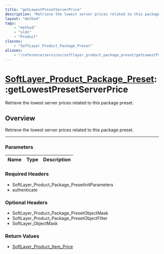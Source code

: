 ```yaml
---
title: "getLowestPresetServerPrice"
description: "Retrieve the lowest server prices related to this package preset."
layout: "method"
tags:
    - "method"
    - "sldn"
    - "Product"
classes:
    - "SoftLayer_Product_Package_Preset"
aliases:
    - "/reference/services/softlayer_product_package_preset/getLowestPresetServerPrice"
---
```

# [SoftLayer_Product_Package_Preset](/reference/services/SoftLayer_Product_Package_Preset)::getLowestPresetServerPrice


Retrieve the lowest server prices related to this package preset.


## Overview 
Retrieve the lowest server prices related to this package preset.

-----

### Parameters 
|Name | Type | Description |
| --- | --- | --- |


### Required Headers
* SoftLayer_Product_Package_PresetInitParameters
* authenticate


### Optional Headers
* SoftLayer_Product_Package_PresetObjectMask
* SoftLayer_Product_Package_PresetObjectFilter
* SoftLayer_ObjectMask

### Return Values
* <a href='/reference/datatypes/SoftLayer_Product_Item_Price'>SoftLayer_Product_Item_Price </a>




